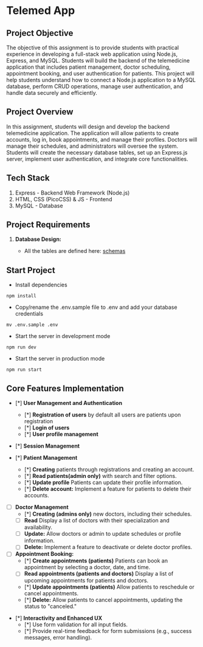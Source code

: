 # Telemed App

## Project Objective

The objective of this assignment is to provide students with practical experience in developing a full-stack web application using Node.js, Express, and MySQL. Students will build the backend of the telemedicine application that includes patient management, doctor scheduling, appointment booking, and user authentication for patients. This project will help students understand how to connect a Node.js application to a MySQL database, perform CRUD operations, manage user authentication, and handle data securely and efficiently.

## Project Overview

In this assignment, students will design and develop the backend telemedicine application. The application will allow patients to create accounts, log in, book appointments, and manage their profiles. Doctors will manage their schedules, and administrators will oversee the system. Students will create the necessary database tables, set up an Express.js server, implement user authentication, and integrate core functionalities.

## Tech Stack

1. Express - Backend Web Framework (Node.js)
2. HTML, CSS (PicoCSS) & JS - Frontend
3. MySQL - Database 

## Project Requirements

1. **Database Design:**

   - All the tables are defined here: [schemas](/SCHEMAS.md)

## Start Project

- Install dependencies

```
npm install
```

- Copy/rename the .env.sample file to .env and add your database credentials

```
mv .env.sample .env
```

- Start the server in development mode

```
npm run dev
```

- Start the server in production mode

```
npm run start
```

## Core Features Implementation

- [*] **User Management and Authentication**
  - [*] **Registration of users** by default all users are patients upon registration 
  - [*] **Login of users**
  - [*] **User profile management**

- [*] **Session Management**

- [*] **Patient Management**
  - [*] **Creating** patients through registrations and creating an account.
  - [*] **Read patients(admin only)** with search and filter options.
  - [*] **Update profile** Patients can update their profile information.
  - [*] **Delete account:** Implement a feature for patients to delete their accounts.

- [ ] **Doctor Management**
  - [*] **Creating (admins only)** new doctors, including their schedules.
  - [ ] **Read** Display a list of doctors with their specialization and availability.
  - [ ] **Update:** Allow doctors or admin to update schedules or profile information.
  - [ ] **Delete:** Implement a feature to deactivate or delete doctor profiles.

- [ ] **Appointment Booking:**
  - [*] **Create appointments (patients)** Patients can book an appointment by selecting a doctor, date, and time.
  - [ ] **Read appointments (patients and doctors)** Display a list of upcoming appointments for patients and doctors.
  - [*] **Update appointments (patients)** Allow patients to reschedule or cancel appointments.
  - [*] **Delete:** Allow patients to cancel appointments, updating the status to "canceled."

- [*] **Interactivity and Enhanced UX**
  - [*] Use form validation for all input fields.
  - [*] Provide real-time feedback for form submissions (e.g., success messages, error handling).
